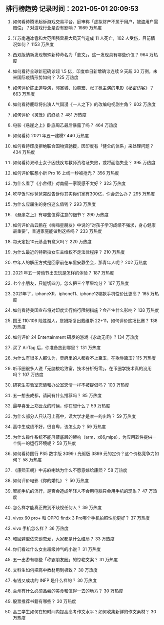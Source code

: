 
## 排行榜趋势 记录时间：2021-05-01 20:09:53
  
  1. 如何看待腾讯起诉游戏交易平台，庭审称「虚拟财产不属于用户，被盗用户需赔偿」？对游戏行业是否有影响？ 1989 万热度
    
  2. 江苏南通冰雹和大范围强雷暴大风天气造成 11 人死亡，102 人受伤，目前情况如何？ 1153 万热度
    
  3. 西双版纳新发现蜘蛛新种命名为「姜文」，这一发现具有哪些价值？ 964 万热度
    
  4. 如何看待全球新冠确诊超 1.5 亿，印度单日新增确诊连续 9 天超 30 万例，未来国际疫情形势如何？ 725 万热度
    
  5. 如何评价陈正道导演，郭富城、段奕宏、张子枫主演的电影《秘密访客》？ 663 万热度
    
  6. 如何看待鹿晗将出演人气国漫《一人之下》的改编电视剧主角？ 602 万热度
    
  7. 如何评价《灵笼》的终章？ 481 万热度
    
  8. 电影《悬崖之上》卧底周乙最后暴露了吗？ 464 万热度
    
  9. 如何看待 2021 年五一建模? 440 万热度
    
  10. 如何看待印度拒绝联合国物资驰援，因印度有「健全的体系」来处理问题？ 434 万热度
    
  11. 如何看待双硕士女子因残疾考教师资格证失败，或将面临失业？ 395 万热度
    
  12. 如何评价联想小新 Pro 16 上线一秒被抢光？ 356 万热度
    
  13. 为什么看了《小舍得》对南俪一家观感不太好？ 323 万热度
    
  14. 吃早饭时你爸爸突然告诉你其实你们家有300亿，你会怎么办？ 295 万热度
    
  15. 为什么应届生的身份这么值钱？ 293 万热度
    
  16. 《悬崖之上》有哪些值得注意的细节？ 290 万热度
    
  17. 如何评价岳云鹏在《嗨嗨星朋友》中说的“对孩子学习成绩不强求，身心健康最重要”，普通家庭能做到这些吗？ 233 万热度
    
  18. 每天定投10元基金有意义吗？ 220 万热度
    
  19. 为什么最近的特斯拉女车主维权不走法律程序？ 210 万热度
    
  20. 中年人的解压方式是回家前在车里安静坐会，那青年人呢？ 202 万热度
    
  21. 2021 年五一劳动节出去玩是怎样的体验？ 187 万热度
    
  22. 七个小朋友，只能切四刀，怎么把三个苹果均分？ 167 万热度
    
  23. 2021年了，iphoneXR、iphone11、iphone12哪款手机性价比更高？ 165 万热度
    
  24. 如何看待美国宣布将对印度实行旅行限制措施？会产生什么影响？ 138 万热度
    
  25. 国王 110:106 险胜湖人，詹姆斯复出戴维斯 22+11，如何评价这场比赛？ 138 万热度
    
  26. 如何评价 24 Entertainment 研发的游戏《永劫无间》? 134 万热度
    
  27. 买了 AirTag 后，你准备放到哪里？ 131 万热度
    
  28. 为什么有很多人都认为，贾府里的人都看不上黛玉，在欺辱黛玉? 115 万热度
    
  29. 听币圈很多人说「无脑梭哈致富，技术分析归零」，在币圈学技术真的没用吗？ 107 万热度
    
  30. 研究生实验室恋情和办公室恋情一样不被提倡吗？ 100 万热度
    
  31. 五一想去成都，请问有什么推荐吗？ 85 万热度
    
  32. 最早喜爱上郑云龙的时候，你在想什么？ 59 万热度
    
  33. 为什么部分人只认可上高中，读大学才是唯一的出路？ 59 万热度
    
  34. 高中生成绩不好，很自卑，该怎么办？ 59 万热度
    
  35. 为什么操作系统不能屏蔽底层的架构（arm，x86,mips），为应用软件提供一个统一的运行环境呢？ 58 万热度
    
  36. 如何看待国行 PS5 数字版 3099 / 光驱版 3899 元的定价？这个价格竞争力如何？ 58 万热度
    
  37. 《康熙王朝》中苏麻喇姑为什么不愿意嫁给康熙？ 58 万热度
    
  38. 如何评价电影《你的婚礼》？ 50 万热度
    
  39. 智能手机的流行，是否会造成年轻人不会用电脑只会用手机的现象？ 47 万热度
    
  40. 怎么样才能真正做到不歧视任何人？ 39 万热度
    
  41. vivox 60 pro+ 和 OPPO findx 3 Pro哪个手机拍照性能更好？ 37 万热度
    
  42. vivo 手机怎么样？ 36 万热度
    
  43. 和回避型依恋谈恋爱，大家都是什么结局？ 33 万热度
    
  44. 你们看过什么女主超级帅气的小说？ 31 万热度
    
  45. 五一出游有哪些「称霸朋友圈」的惊艳文案？ 31 万热度
    
  46. 文科生如何把高中教材用到极致？ 30 万热度
    
  47. 有钱又成功的 INFP 是什么样的？ 30 万热度
    
  48. 兰州有什么必须品尝的美食和值得一去的地方？ 30 万热度
    
  49. 股票推荐书籍有哪些？ 30 万热度
    
  50. 高三学生如何在短时间内提高高考作文水平？如何收集新鲜的作文素材？ 30 万热度
    